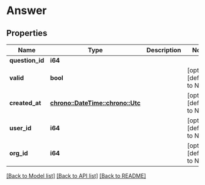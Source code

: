 # Answer

## Properties
Name | Type | Description | Notes
------------ | ------------- | ------------- | -------------
**question_id** | **i64** |  | 
**valid** | **bool** |  | [optional] [default to None]
**created_at** | [**chrono::DateTime::<chrono::Utc>**](DateTime.md) |  | [optional] [default to None]
**user_id** | **i64** |  | [optional] [default to None]
**org_id** | **i64** |  | [optional] [default to None]

[[Back to Model list]](../README.md#documentation-for-models) [[Back to API list]](../README.md#documentation-for-api-endpoints) [[Back to README]](../README.md)


